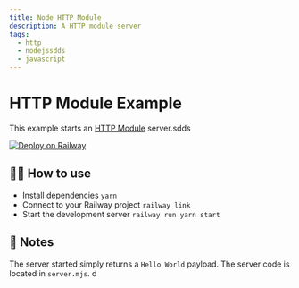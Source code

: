 ```yaml
---
title: Node HTTP Module
description: A HTTP module server
tags:
  - http
  - nodejssdds
  - javascript
---
```


# HTTP Module Example

This example starts an [HTTP Module](https://nodejs.org/api/http.html) server.sdds

[![Deploy on Railway](https://railway.app/button.svg)](https://railway.app/new/template/ZweBXA)

## 💁‍♀️ How to use

- Install dependencies `yarn`
- Connect to your Railway project `railway link`
- Start the development server `railway run yarn start`

## 📝 Notes

The server started simply returns a `Hello World` payload. The server code is located in `server.mjs`.
d
